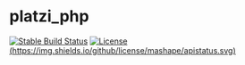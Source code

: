 # platzi_php
[![Stable Build Status](https://travis-ci.org/aranajhonny/platzi-php.svg?branch=master)](https://travis-ci.org/aranajhonny/platzi-php)
[![License]()(https://img.shields.io/github/license/mashape/apistatus.svg)](https://github.com/aranajhonny/platzi-php/blob/master/LICENSE)